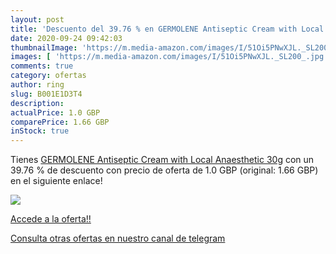 ```yaml
---
layout: post
title: 'Descuento del 39.76 % en GERMOLENE Antiseptic Cream with Local An'
date: 2020-09-24 09:42:03
thumbnailImage: 'https://m.media-amazon.com/images/I/51Oi5PNwXJL._SL200_.jpg'
images: [ 'https://m.media-amazon.com/images/I/51Oi5PNwXJL._SL200_.jpg' ]
comments: true
category: ofertas
author: ring
slug: B001E1D3T4
description:
actualPrice: 1.0 GBP
comparePrice: 1.66 GBP
inStock: true
---
```


Tienes [GERMOLENE Antiseptic Cream with Local Anaesthetic 30g](https://www.amazon.com/dp/B001E1D3T4/?tag=redken08-20) con un 39.76 % de descuento con precio de oferta de 1.0 GBP (original: 1.66 GBP) en el siguiente enlace!

[![](https://m.media-amazon.com/images/I/51Oi5PNwXJL._SL200_.jpg)](https://www.amazon.com/dp/B001E1D3T4/?tag=redken08-20)

[Accede a la oferta!!](https://www.amazon.com/dp/B001E1D3T4/?tag=redken08-20)

[Consulta otras ofertas en nuestro canal de telegram](https://t.me/s/ofertas25)
